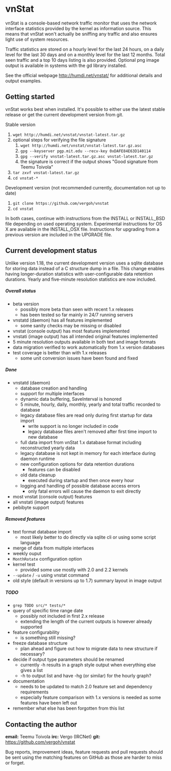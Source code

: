 # vnStat

vnStat is a console-based network traffic monitor that uses the network
interface statistics provided by the kernel as information source. This
means that vnStat won't actually be sniffing any traffic and also ensures
light use of system resources.

Traffic statistics are stored on a hourly level for the last 24 hours, on
a daily level for the last 30 days and on a monthly level for the last 12
months. Total seen traffic and a top 10 days listing is also provided.
Optional png image output is available in systems with the gd library
installed.

See the official webpage http://humdi.net/vnstat/ for additional details
and output examples.

## Getting started

vnStat works best when installed. It's possible to either use the latest
stable release or get the current development version from git.

Stable version
  1. ``wget http://humdi.net/vnstat/vnstat-latest.tar.gz``
  2. optional steps for verifying the file signature
     1. ``wget http://humdi.net/vnstat/vnstat-latest.tar.gz.asc``
     2. ``gpg --keyserver pgp.mit.edu --recv-key 0xDAFE84E63D140114``
     3. ``gpg --verify vnstat-latest.tar.gz.asc vnstat-latest.tar.gz``
     4. the signature is correct if the output shows "Good signature from Teemu Toivola"
  3. ``tar zxvf vnstat-latest.tar.gz``
  4. ``cd vnstat-*``

Development version (not recommended currently, documentation not up to date)
  1. ``git clone https://github.com/vergoh/vnstat``
  2. ``cd vnstat``

In both cases, continue with instructions from the INSTALL or INSTALL_BSD file
depending on used operating system. Experimental instructions for OS X are
available in the INSTALL_OSX file. Instructions for upgrading from a previous
version are included in the UPGRADE file.

## Current development status

Unlike version 1.18, the current development version uses a sqlite database
for storing data instead of a C structure dump in a file. This change enables
having longer-duration statistics with user-configurable data retention
durations. Yearly and five-minute resolution statistics are now included.

##### Overall status

  * beta version
    * possibly more beta than seen with recent 1.x releases
    * has been tested so far mainly in 24/7 running servers
  * vnstatd (daemon) has all features implemented
    * some sanity checks may be missing or disabled
  * vnstat (console output) has most features implemented
  * vnstati (image output) has all intended original features implemented
  * 5 minute resolution outputs available in both text and image formats
  * data migration verified to work automatically from 1.x version databases
  * test coverage is better than with 1.x releases
    * some unit conversion issues have been found and fixed

##### Done

  * vnstatd (daemon)
    * database creation and handling
    * support for multiple interfaces
    * dynamic data buffering, SaveInterval is honored
    * 5 minute, hourly, daily, monthly, yearly and total traffic recorded to database
    * legacy database files are read only during first startup for data import
      * write support is no longer included in code
      * legacy database files aren't removed after first time import to new database
    * full data import from vnStat 1.x database format including reconstructed yearly data
    * legacy database is not kept in memory for each interface during daemon runtime
    * new configuration options for data retention durations
      * features can be disabled
    * old data cleanup
      * executed during startup and then once every hour
    * logging and handling of possible database access errors
      * only fatal errors will cause the daemon to exit directly
  * most vnstat (console output) features
  * all vnstati (image output) features
  * pebibyte support

##### Removed features

  * text format database import
    * most likely better to do directly via sqlite cli or using some script language
  * merge of data from multiple interfaces
  * weekly ouput
  * `MonthRotate` configuration option
  * kernel test
    * provided some use mostly with 2.0 and 2.2 kernels
  * `--update` / `-u` using vnstat command
  * old style (default in versions up to 1.7) summary layout in image output

##### TODO

  * `grep TODO src/* tests/*`
  * query of specific time range date
    * possibly not included in first 2.x release
    * extending the length of the current outputs is however already supported
  * feature configurability
    * is something still missing?
  * freeze database structure
    * plan ahead and figure out how to migrate data to new structure if necessary?
  * decide if output type parameters should be renamed
    * currently -h results in a graph style output when everything else gives a list
    * -h to output list and have -hg (or similar) for the hourly graph?
  * documentation
    * needs to be updated to match 2.0 feature set and dependency requirements
    * especially feature comparison with 1.x versions is needed as some features have been left out
  * remember what else has been forgotten from this list

## Contacting the author

**email:** Teemu Toivola <tst at iki dot fi>
**irc:** Vergo (IRCNet)
**git:** https://github.com/vergoh/vnstat

Bug reports, improvement ideas, feature requests and pull requests should be
sent using the matching features on GitHub as those are harder to miss or
forget.
